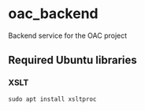 # oac_backend
Backend service for the OAC project

## Required Ubuntu libraries
### XSLT
```console
sudo apt install xsltproc
```